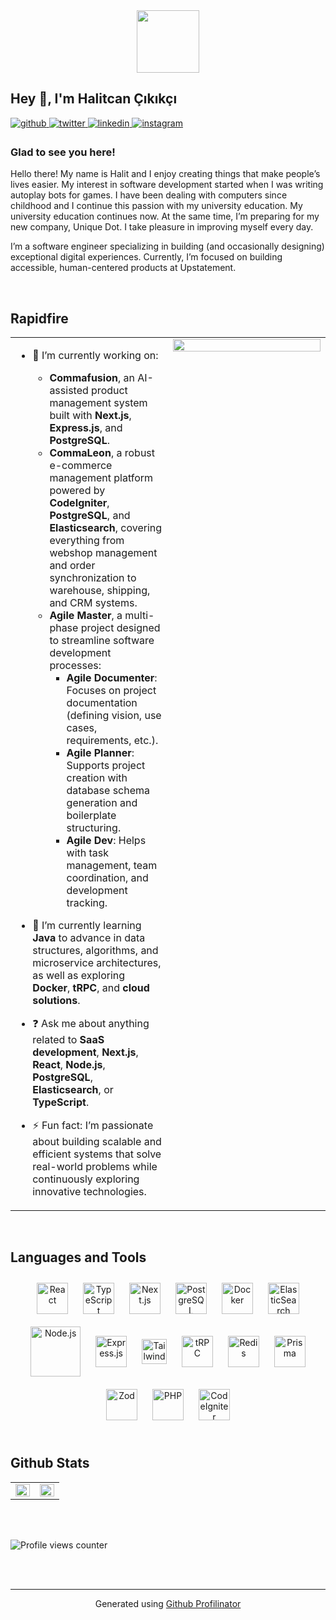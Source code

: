 <div id="header" align="center">
  <img src="https://media.giphy.com/media/M9gbBd9nbDrOTu1Mqx/giphy.gif" width="100"/>
</div>

## Hey 👋, I'm Halitcan Çıkıkçı  
  

<a href="https://github.com/hcikikci" target="_blank">
<img src=https://img.shields.io/badge/github-%2324292e.svg?&style=for-the-badge&logo=github&logoColor=white alt=github style="margin-bottom: 5px;" />
</a>
<a href="https://twitter.com/halitcancikikci" target="_blank">
<img src=https://img.shields.io/badge/twitter-%2300acee.svg?&style=for-the-badge&logo=twitter&logoColor=white alt=twitter style="margin-bottom: 5px;" />
</a>
<a href="https://www.linkedin.com/in/halitcan-çıkıkçı/" target="_blank">
<img src=https://img.shields.io/badge/linkedin-%231E77B5.svg?&style=for-the-badge&logo=linkedin&logoColor=white alt=linkedin style="margin-bottom: 5px;" />
</a>
<a href="https://instagram.com/halitckkc" target="_blank">
<img src=https://img.shields.io/badge/instagram-%23000000.svg?&style=for-the-badge&logo=instagram&logoColor=white alt=instagram style="margin-bottom: 5px;" />
</a>  
  



### Glad to see you here!  
Hello there! My name is Halit and I enjoy creating things that make people’s lives easier. My interest in software development started when I was writing autoplay bots for games. I have been dealing with computers since childhood and I continue this passion with my university education. My university education continues now. At the same time, I’m preparing for my new company, Unique Dot. I take pleasure in improving myself every day.

I’m a software engineer specializing in building (and occasionally designing) exceptional digital experiences. Currently, I’m focused on building accessible, human-centered products at Upstatement.  
  

<br/>  


## Rapidfire  
<table><tr><td valign="top" width="50%">

- 🔭 I’m currently working on:  
  - **Commafusion**, an AI-assisted product management system built with **Next.js**, **Express.js**, and **PostgreSQL**.  
  - **CommaLeon**, a robust e-commerce management platform powered by **CodeIgniter**, **PostgreSQL**, and **Elasticsearch**, covering everything from webshop management and order synchronization to warehouse, shipping, and CRM systems.  
  - **Agile Master**, a multi-phase project designed to streamline software development processes:  
    - **Agile Documenter**: Focuses on project documentation (defining vision, use cases, requirements, etc.).  
    - **Agile Planner**: Supports project creation with database schema generation and boilerplate structuring.  
    - **Agile Dev**: Helps with task management, team coordination, and development tracking.  

- 🌱 I’m currently learning **Java** to advance in data structures, algorithms, and microservice architectures, as well as exploring **Docker**, **tRPC**, and **cloud solutions**.  

- ❓ Ask me about anything related to **SaaS development**, **Next.js**, **React**, **Node.js**, **PostgreSQL**, **Elasticsearch**, or **TypeScript**.  

- ⚡ Fun fact: I’m passionate about building scalable and efficient systems that solve real-world problems while continuously exploring innovative technologies.  


</td><td valign="top" width="50%">

<div align="center">
<img src="https://rishavanand.github.io/static/images/greetings.gif" align="center" style="width: 100%" />
</div>  


</td></tr></table>  

<br/>  


## Languages and Tools  
<div align="center">  
  <a href="https://reactjs.org/" target="_blank"><img style="margin: 10px; vertical-align: middle;" src="https://profilinator.rishav.dev/skills-assets/react-original-wordmark.svg" alt="React" height="50" /></a>  
  <a href="https://www.typescriptlang.org/" target="_blank"><img style="margin: 10px; vertical-align: middle;" src="https://profilinator.rishav.dev/skills-assets/typescript-original.svg" alt="TypeScript" height="50" /></a>  
  <a href="https://nextjs.org/" target="_blank"><img style="margin: 10px; vertical-align: middle;" src="https://i.pinimg.com/736x/4a/2b/e7/4a2be73b1e2efb44355436c40bf496dd.jpg" alt="Next.js" height="50" /></a>  
  <a href="https://www.postgresql.org/" target="_blank"><img style="margin: 10px; vertical-align: middle;" src="https://upload.wikimedia.org/wikipedia/commons/thumb/2/29/Postgresql_elephant.svg/1200px-Postgresql_elephant.svg.png" alt="PostgreSQL" height="50" /></a>  
  <a href="https://www.docker.com/" target="_blank"><img style="margin: 10px; vertical-align: middle;" src="https://www.docker.com/wp-content/uploads/2023/08/logo-guide-logos-1.svg" alt="Docker" height="50" /></a>  
  <a href="https://www.elastic.co/" target="_blank"><img style="margin: 10px; vertical-align: middle;" src="https://encrypted-tbn0.gstatic.com/images?q=tbn:ANd9GcQaD_Xwu9W-T6ydU0aaqbvnKcJinXkQfkzyaw&s" alt="ElasticSearch" height="50" /></a>  
  <a href="https://nodejs.org/" target="_blank"><img style="margin: 10px; vertical-align: middle;" src="https://profilinator.rishav.dev/skills-assets/nodejs-original-wordmark.svg" alt="Node.js" height="80" /></a>  
  <a href="https://expressjs.com/" target="_blank"><img style="margin: 10px; vertical-align: middle;" src="https://profilinator.rishav.dev/skills-assets/express-original-wordmark.svg" alt="Express.js" height="50" /></a>  
  <a href="https://tailwindcss.com/" target="_blank"><img style="margin: 10px; vertical-align: middle;" src="https://encrypted-tbn0.gstatic.com/images?q=tbn:ANd9GcTNMSOUWdcE8LB2NnQIlFq5x4Xk0POR4_b3UA&s" alt="Tailwind CSS" height="40" /></a>  
  <a href="https://trpc.io/" target="_blank"><img style="margin: 10px; vertical-align: middle;" src="https://encrypted-tbn0.gstatic.com/images?q=tbn:ANd9GcRCBBMHla93niGHUGY29audTZ-Er2KjmNuveA&s" alt="tRPC" height="50" /></a>  
  <a href="https://redis.io/" target="_blank"><img style="margin: 10px; vertical-align: middle;" src="https://1000logos.net/wp-content/uploads/2020/08/Redis-Logo.png" alt="Redis" height="50" /></a>  
  <a href="https://www.prisma.io/" target="_blank"><img style="margin: 10px; vertical-align: middle;" src="https://cdn.worldvectorlogo.com/logos/prisma-2.svg" alt="Prisma" height="50" /></a>  
  <a href="https://zod.dev/" target="_blank"><img style="margin: 10px; vertical-align: middle;" src="https://future-architect.github.io/images/20240514a/top.png" alt="Zod" height="50" /></a>  
  <a href="https://www.php.net/" target="_blank"><img style="margin: 10px; vertical-align: middle;" src="https://upload.wikimedia.org/wikipedia/commons/thumb/2/27/PHP-logo.svg/2560px-PHP-logo.svg.png" alt="PHP" height="50" /></a>  
  <a href="https://www.codeigniter.com" target="_blank"><img style="margin: 10px; vertical-align: middle;" src="https://cdn.iconscout.com/icon/free/png-256/free-codeigniter-logo-icon-download-in-svg-png-gif-file-formats--wordmark-programming-langugae-language-pack-logos-icons-1175201.png?f=webp" alt="CodeIgniter" height="50" /></a>  
</div>



<br/>  


## Github Stats  
<table><tr><td valign="top" width="50%">

<img src="https://github-readme-stats.vercel.app/api?username=hcikikci&show_icons=true&count_private=true&hide_border=true" align="left" style="width: 100%" />

</td><td valign="top" width="50%">

<img src="https://github-readme-stats.vercel.app/api/top-langs/?username=hcikikci&hide_border=true&layout=compact" align="left" style="width: 100%" />

</td></tr></table>  

<br/>  

  

<br/>  

![Profile views counter](https://komarev.com/ghpvc/?username=hcikikci&&style=flat-square)  
  

<br/>  


<br />

----
<div align="center">Generated using <a href="https://profilinator.rishav.dev/" target="_blank">Github Profilinator</a></div>
